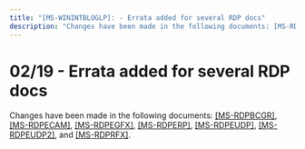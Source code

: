 ```yaml
---
title: "[MS-WININTBLOGLP]: - Errata added for several RDP docs"
description: "Changes have been made in the following documents: [MS-RDPBCGR], [MS-RDPECAM], [MS-RDPEGFX], [MS-RDPERP], [MS-RDPEUDP], [MS-RDPEUDP2], and"
---
```


# 02/19 - Errata added for several RDP docs

<p> </p>
<p>Changes have been made in the following documents: <span><a href="/openspecs/windows_protocols/MS-WINERRATA/a837c4b6-d2c1-4833-9d0a-e83744882959">[MS-RDPBCGR]</a></span>,
<span><a href="/openspecs/windows_protocols/MS-WINERRATA/d69887cd-793a-4117-8cfe-fcdc725df672">[MS-RDPECAM]</a></span>,
<span><a href="/openspecs/windows_protocols/MS-WINERRATA/96525684-2bf0-4169-8ef7-24b7f7b68b3a">[MS-RDPEGFX]</a></span>,
<span><a href="/openspecs/windows_protocols/MS-WINERRATA/216fae20-734c-4822-92d6-21f0fcbb9bc9">[MS-RDPERP]</a></span>,
<span><a href="/openspecs/windows_protocols/MS-WINERRATA/2ff1edb2-f07e-4273-978e-fa529fc2dadc">[MS-RDPEUDP]</a></span>,
<span><a href="/openspecs/windows_protocols/MS-WINERRATA/0ce2d7aa-0921-43e6-938c-b07f1e51cecf">[MS-RDPEUDP2]</a></span>,
and <a href="/openspecs/windows_protocols/MS-WINERRATA/0e77bb05-9962-4ba2-9f22-991ce459447d">[MS-RDPRFX]</a>.</p>


                